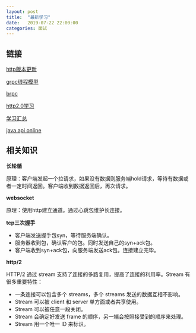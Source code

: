 ```yaml
---
layout: post
title:  "最新学习"
date:   2019-07-22 22:00:00
categories: 面试
---
```


## 链接

[http版本更新](https://www.sohu.com/a/152686075_268033)

[grpc线程模型](http://www.uml.org.cn/zjjs/201711241.asp)

[brpc](https://github.com/apache/incubator-brpc/blob/master/README_cn.md)

[http2.0学习](https://www.jianshu.com/p/67c541a421f9)

[学习汇总](https://github.com/xingshaocheng/architect-awesome)

[java api online](https://docs.oracle.com/javase/8/docs/api/)

## 相关知识

**长轮循**

原理：客户端发起一个拉请求，如果没有数据则服务端hold请求，等待有数据或者一定时间返回。客户端收到数据返回后，再次请求。

**websocket**

原理：使用http建立通道。通过心跳包维护长连接。

**tcp三次握手**

* 客户端发送握手包syn，等待服务端确认。
* 服务器收到包，确认客户的包。同时发送自己的syn+ack包。
* 客户端收到syn+ack包，向服务端发送ack包。连接建立完毕。

**http/2**

HTTP/2 通过 stream 支持了连接的多路复用，提高了连接的利用率。Stream 有很多重要特性：

* 一条连接可以包含多个 streams，多个 streams 发送的数据互相不影响。
* Stream 可以被 client 和 server 单方面或者共享使用。
* Stream 可以被任意一段关闭。
* Stream 会确定好发送 frame 的顺序，另一端会按照接受到的顺序来处理。
* Stream 用一个唯一 ID 来标识。





